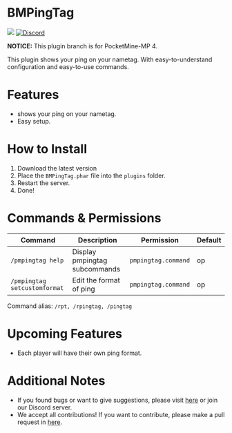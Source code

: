 # BMPingTag

<a href="https://poggit.pmmp.io/p/BMPingTag"><img src="https://poggit.pmmp.io/shield.dl.total/BMPingTag"></a>
[![Discord](https://img.shields.io/discord/869130615851745281.svg?label=&logo=discord&logoColor=ffffff&color=7389D8&labelColor=6A7EC2)](https://discord.gg/YYquESwF)

**NOTICE:** This plugin branch is for PocketMine-MP 4.

This plugin shows your ping on your nametag.
With easy-to-understand configuration and easy-to-use commands.

# Features

- shows your ping on your nametag.
- Easy setup.

# How to Install

1. Download the latest version
2. Place the `BMPingTag.phar` file into the `plugins` folder.
3. Restart the server.
4. Done!

# Commands & Permissions

| Command | Description | Permission | Default |
| --- | --- | --- | --- |
| `/pmpingtag help` | Display pmpingtag subcommands | `pmpingtag.command` | op |
| `/pmpingtag setcustomformat` | Edit the format of ping | `pmpingtag.command` | op |

Command alias: `/rpt, /rpingtag, /pingtag`

# Upcoming Features

- Each player will have their own ping format.

# Additional Notes

- If you found bugs or want to give suggestions, please visit <a href="https://github.com/RoyalTeamDeveloper/RoyalPingTag/issues">here</a> or join our Discord server.
- We accept all contributions! If you want to contribute, please make a pull request in <a href="https://github.com/RoyalTeamDeveloper/RoyalPingTag/pulls">here</a>.
